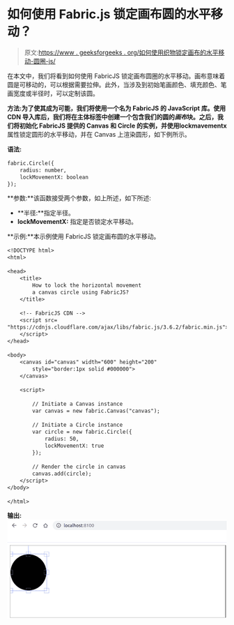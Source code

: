# 如何使用 Fabric.js 锁定画布圆的水平移动？

> 原文:[https://www . geeksforgeeks . org/如何使用织物锁定画布的水平移动-圆圈-js/](https://www.geeksforgeeks.org/how-to-lock-horizontal-movement-of-a-canvas-circle-using-fabric-js/)

在本文中，我们将看到如何使用 FabricJS 锁定画布圆圈的水平移动。画布意味着圆是可移动的，可以根据需要拉伸。此外，当涉及到初始笔画颜色、填充颜色、笔画宽度或半径时，可以定制该圆。

**方法:**为了使其成为可能，我们将使用一个名为 FabricJS 的 JavaScript 库。使用 CDN 导入库后，我们将在主体标签中创建一个包含我们的圆的*画布*块。之后，我们将初始化 FabricJS 提供的 Canvas 和 Circle 的实例，并使用**lockmavementx**属性锁定圆形的水平移动，并在 Canvas 上渲染圆形，如下例所示。

**语法:**

```
fabric.Circle({
    radius: number,
    lockMovementX: boolean
}); 
```

**参数:**该函数接受两个参数，如上所述，如下所述:

*   **半径:**指定半径。
*   **lockMovementX:** 指定是否锁定水平移动。

**示例:**本示例使用 FabricJS 锁定画布圆的水平移动。

```
<!DOCTYPE html>
<html>

<head>
    <title> 
        How to lock the horizontal movement
        a canvas circle using FabricJS?
    </title>

    <!-- FabricJS CDN -->
    <script src=
"https://cdnjs.cloudflare.com/ajax/libs/fabric.js/3.6.2/fabric.min.js">
    </script>
</head>

<body>
    <canvas id="canvas" width="600" height="200" 
        style="border:1px solid #000000">
    </canvas>

    <script>

        // Initiate a Canvas instance
        var canvas = new fabric.Canvas("canvas");

        // Initiate a Circle instance
        var circle = new fabric.Circle({
            radius: 50,
            lockMovementX: true
        });

        // Render the circle in canvas
        canvas.add(circle);
    </script>
</body>

</html>
```

**输出:**
![](img/e8d578b0b27a72d4ee477a145ac2929c.png)